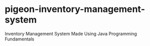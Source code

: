 # pigeon-inventory-management-system
Inventory Management System Made Using Java Programming Fundamentals
